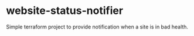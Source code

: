 # website-status-notifier
Simple terraform project to provide notification when a site is in bad health.

